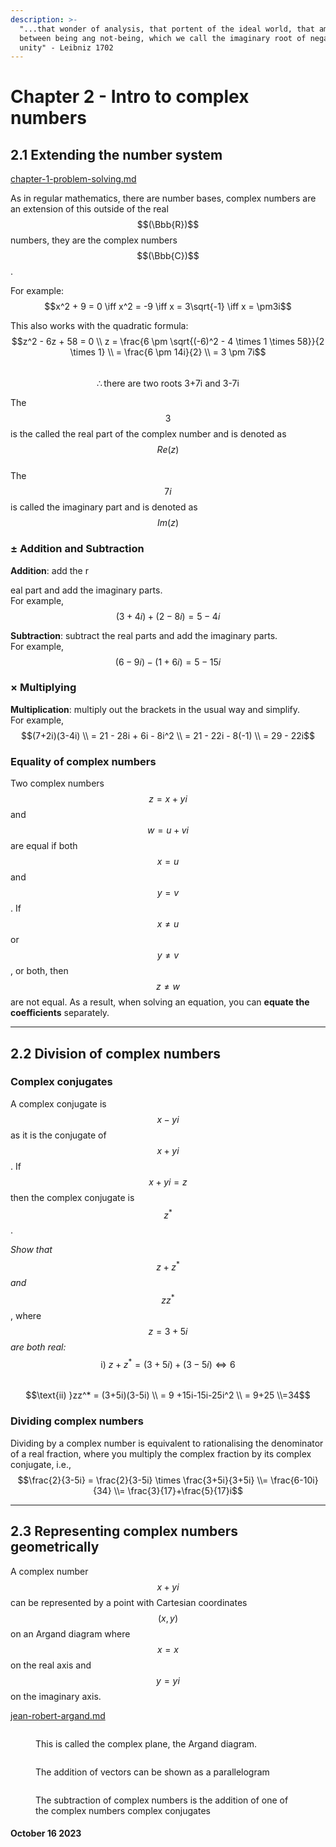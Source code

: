 ```yaml
---
description: >-
  "...that wonder of analysis, that portent of the ideal world, that amphibian
  between being ang not-being, which we call the imaginary root of negative
  unity" - Leibniz 1702
---
```


# Chapter 2 - Intro to complex numbers

## 2.1 Extending the number system

[chapter-1-problem-solving.md](../../mathematics/chapter-1-problem-solving.md "mention")

As in regular mathematics, there are number bases, complex numbers are an extension of this outside of the real $$(\Bbb{R})$$ numbers, they are the complex numbers $$(\Bbb{C})$$.

For example:\
$$x^2 + 9 = 0 \iff x^2 = -9 \iff x = 3\sqrt{-1} \iff x = \pm3i$$&#x20;

This also works with the quadratic formula:\
$$z^2 - 6z + 58 = 0 \\ z = \frac{6 \pm \sqrt{(-6)^2 - 4 \times 1 \times 58}}{2 \times 1} \\ = \frac{6 \pm 14i}{2} \\ = 3 \pm 7i$$\
$$\therefore \text{there are two roots 3+7i and 3-7i}$$

The $$3$$ is the called the real part of the complex number and is denoted as $$Re(z)$$\
The $$7i$$ is called the imaginary part and is denoted as $$Im(z)$$

### ± Addition and Subtraction&#x20;

**Addition**: add the r

eal part and add the imaginary parts.\
For example, $$(3+4i)+(2-8i) =  5 - 4i$$

**Subtraction**: subtract the real parts and add the imaginary parts.\
For example, $$(6-9i)-(1+6i) = 5 -15i$$

### × Multiplying

**Multiplication**: multiply out the brackets in the usual way and simplify.\
For example, $$(7+2i)(3-4i) \\ = 21 - 28i + 6i - 8i^2 \\ = 21 - 22i - 8(-1) \\ = 29 - 22i$$

### Equality of complex numbers

Two complex numbers $$z=x+yi$$ and $$w=u+vi$$ are equal if both $$x=u$$ and $$y=v$$. If $$x \neq u$$ or $$y \neq v$$, or both, then $$z \neq w$$ are not equal. As a result, when solving an equation, you can **equate the coefficients** separately.&#x20;

***

## 2.2 Division of complex numbers

### Complex conjugates

A complex conjugate is $$x-yi$$ as it is the conjugate of $$x+yi$$. If $$x+yi = z$$ then the complex conjugate is $$z^*$$.

_Show that_ $$z+z^*$$ _and_ $$zz^*$$, where $$z=3+5i$$ _are both real:_\
$$\text{i) }z + z^* = (3+5i) + (3-5i) \iff 6$$\
$$\text{ii) }zz^* = (3+5i)(3-5i) \\ = 9 +15i-15i-25i^2 \\ = 9+25 \\=34$$

### Dividing complex numbers&#x20;

Dividing by a complex number is equivalent to rationalising the denominator of a real fraction, where you multiply the complex fraction by its complex conjugate, i.e.,\
$$\frac{2}{3-5i} = \frac{2}{3-5i} \times \frac{3+5i}{3+5i}  \\= \frac{6-10i}{34} \\= \frac{3}{17}+\frac{5}{17}i$$

***

## 2.3 Representing complex numbers geometrically

A complex number $$x+yi$$can be represented by a point with Cartesian coordinates $$(x,y)$$ on an Argand diagram where $$x = x$$ on the real axis and $$y = yi$$ on the imaginary axis.

[jean-robert-argand.md](../../mathematics/mathematicians/jean-robert-argand.md "mention")

<figure><img src="https://ars.els-cdn.com/content/image/3-s2.0-B9780128001561099593-bm01-9780128001561.jpg" alt=""><figcaption><p>This is called the complex plane, the Argand diagram.</p></figcaption></figure>

<figure><img src="https://www.hackmath.net/img/91/Argand_diagram.jpg" alt=""><figcaption><p>The addition of vectors can be shown as a parallelogram</p></figcaption></figure>

<figure><img src="https://mathbitsnotebook.com/Algebra2/ComplexNumbers/argandpic6.jpg" alt=""><figcaption><p>The subtraction of complex numbers is the addition of one of the complex numbers complex conjugates</p></figcaption></figure>

#### October 16 2023
